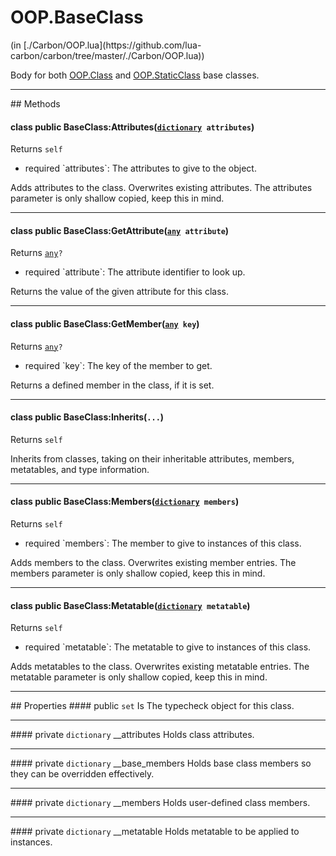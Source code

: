 <h1 class="class-title">OOP.BaseClass</h1>
<span class="file-link">(in [./Carbon/OOP.lua](https://github.com/lua-carbon/carbon/tree/master/./Carbon/OOP.lua))</span><br/>

Body for both <a href="Classes/OOP.Class">OOP.Class</a> and <a href="Classes/OOP.StaticClass">OOP.StaticClass</a> base classes.


<hr />
## Methods
<h4 class="method-name"><span class="doc-scope doc-class">class</span> <span class="doc-visibility doc-public">public</span> BaseClass:Attributes(<code><a href="Types#dictionary">dictionary</a> attributes</code>)</h4>
<p class="method-returns bold">Returns <code>self</code></p>
<ul class="doc-arg-list">
<li><span class="doc-arg-level doc-required">required</span>  `attributes`: The attributes to give to the object.</li>
</ul>

Adds attributes to the class. Overwrites existing attributes.
The attributes parameter is only shallow copied, keep this in mind.
<hr/>
<h4 class="method-name"><span class="doc-scope doc-class">class</span> <span class="doc-visibility doc-public">public</span> BaseClass:GetAttribute(<code><a href="Types#any">any</a> attribute</code>)</h4>
<p class="method-returns bold">Returns <code><a href="Types#any">any</a>?</code></p>
<ul class="doc-arg-list">
<li><span class="doc-arg-level doc-required">required</span>  `attribute`: The attribute identifier to look up.</li>
</ul>

Returns the value of the given attribute for this class.
<hr/>
<h4 class="method-name"><span class="doc-scope doc-class">class</span> <span class="doc-visibility doc-public">public</span> BaseClass:GetMember(<code><a href="Types#any">any</a> key</code>)</h4>
<p class="method-returns bold">Returns <code><a href="Types#any">any</a>?</code></p>
<ul class="doc-arg-list">
<li><span class="doc-arg-level doc-required">required</span>  `key`: The key of the member to get.</li>
</ul>

Returns a defined member in the class, if it is set.
<hr/>
<h4 class="method-name"><span class="doc-scope doc-class">class</span> <span class="doc-visibility doc-public">public</span> BaseClass:Inherits(<code>...</code>)</h4>
<p class="method-returns bold">Returns <code>self</code></p>
<ul class="doc-arg-list">

</ul>

Inherits from classes, taking on their inheritable attributes, members, metatables, and type information.
<hr/>
<h4 class="method-name"><span class="doc-scope doc-class">class</span> <span class="doc-visibility doc-public">public</span> BaseClass:Members(<code><a href="Types#dictionary">dictionary</a> members</code>)</h4>
<p class="method-returns bold">Returns <code>self</code></p>
<ul class="doc-arg-list">
<li><span class="doc-arg-level doc-required">required</span>  `members`: The member to give to instances of this class.</li>
</ul>

Adds members to the class. Overwrites existing member entries.
The members parameter is only shallow copied, keep this in mind.
<hr/>
<h4 class="method-name"><span class="doc-scope doc-class">class</span> <span class="doc-visibility doc-public">public</span> BaseClass:Metatable(<code><a href="Types#dictionary">dictionary</a> metatable</code>)</h4>
<p class="method-returns bold">Returns <code>self</code></p>
<ul class="doc-arg-list">
<li><span class="doc-arg-level doc-required">required</span>  `metatable`: The metatable to give to instances of this class.</li>
</ul>

Adds metatables to the class. Overwrites existing metatable entries.
The metatable parameter is only shallow copied, keep this in mind.

<hr />
## Properties
#### <span class="doc-visibility doc-public">public</span> <code>set</code> Is
The typecheck object for this class.
<hr/>
#### <span class="doc-visibility doc-private">private</span> <code>dictionary</code> __attributes
Holds class attributes.
<hr/>
#### <span class="doc-visibility doc-private">private</span> <code>dictionary</code> __base_members
Holds base class members so they can be overridden effectively.
<hr/>
#### <span class="doc-visibility doc-private">private</span> <code>dictionary</code> __members
Holds user-defined class members.
<hr/>
#### <span class="doc-visibility doc-private">private</span> <code>dictionary</code> __metatable
Holds metatable to be applied to instances.